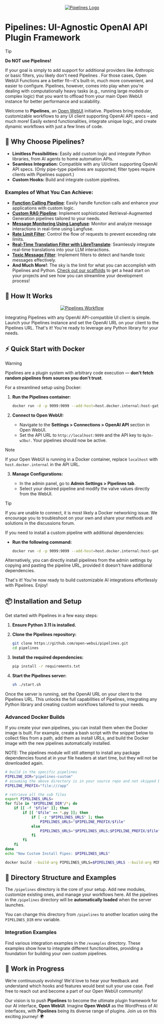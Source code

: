 <p align="center">
  <a href="#"><img src="./docs/images/header.png" alt="Pipelines Logo"></a>
</p>

# Pipelines: UI-Agnostic OpenAI API Plugin Framework

> [!TIP]
> **Do NOT use Pipelines!**
>
> If your goal is simply to add support for additional providers like Anthropic or basic filters, you likely don't need Pipelines . For those cases, Open WebUI Functions are a better fit—it's built-in, much more convenient, and easier to configure. Pipelines, however, comes into play when you're dealing with computationally heavy tasks (e.g., running large models or complex logic) that you want to offload from your main Open WebUI instance for better performance and scalability.


Welcome to **Pipelines**, an [Open WebUI](https://github.com/open-webui) initiative. Pipelines bring modular, customizable workflows to any UI client supporting OpenAI API specs – and much more! Easily extend functionalities, integrate unique logic, and create dynamic workflows with just a few lines of code.

## 🚀 Why Choose Pipelines?

- **Limitless Possibilities:** Easily add custom logic and integrate Python libraries, from AI agents to home automation APIs.
- **Seamless Integration:** Compatible with any UI/client supporting OpenAI API specs. (Only pipe-type pipelines are supported; filter types require clients with Pipelines support.)
- **Custom Hooks:** Build and integrate custom pipelines.

### Examples of What You Can Achieve:

- [**Function Calling Pipeline**](/examples/filters/function_calling_filter_pipeline.py): Easily handle function calls and enhance your applications with custom logic.
- [**Custom RAG Pipeline**](/examples/pipelines/rag/llamaindex_pipeline.py): Implement sophisticated Retrieval-Augmented Generation pipelines tailored to your needs.
- [**Message Monitoring Using Langfuse**](/examples/filters/langfuse_filter_pipeline.py): Monitor and analyze message interactions in real-time using Langfuse.
- [**Rate Limit Filter**](/examples/filters/rate_limit_filter_pipeline.py): Control the flow of requests to prevent exceeding rate limits.
- [**Real-Time Translation Filter with LibreTranslate**](/examples/filters/libretranslate_filter_pipeline.py): Seamlessly integrate real-time translations into your LLM interactions.
- [**Toxic Message Filter**](/examples/filters/detoxify_filter_pipeline.py): Implement filters to detect and handle toxic messages effectively.
- **And Much More!**: The sky is the limit for what you can accomplish with Pipelines and Python. [Check out our scaffolds](/examples/scaffolds) to get a head start on your projects and see how you can streamline your development process!

## 🔧 How It Works

<p align="center">
  <a href="./docs/images/workflow.png"><img src="./docs/images/workflow.png" alt="Pipelines Workflow"></a>
</p>

Integrating Pipelines with any OpenAI API-compatible UI client is simple. Launch your Pipelines instance and set the OpenAI URL on your client to the Pipelines URL. That's it! You're ready to leverage any Python library for your needs.

## ⚡ Quick Start with Docker

> [!WARNING]
> Pipelines are a plugin system with arbitrary code execution — **don't fetch random pipelines from sources you don't trust**.

For a streamlined setup using Docker:

1. **Run the Pipelines container:**

   ```sh
   docker run -d -p 9099:9099 --add-host=host.docker.internal:host-gateway -v pipelines:/app/pipelines --name pipelines --restart always ghcr.io/open-webui/pipelines:main
   ```

2. **Connect to Open WebUI:**

   - Navigate to the **Settings > Connections > OpenAI API** section in Open WebUI.
   - Set the API URL to `http://localhost:9099` and the API key to `0p3n-w3bu!`. Your pipelines should now be active.

> [!NOTE]
> If your Open WebUI is running in a Docker container, replace `localhost` with `host.docker.internal` in the API URL.

3. **Manage Configurations:**

   - In the admin panel, go to **Admin Settings > Pipelines tab**.
   - Select your desired pipeline and modify the valve values directly from the WebUI.

> [!TIP]
> If you are unable to connect, it is most likely a Docker networking issue. We encourage you to troubleshoot on your own and share your methods and solutions in the discussions forum.

If you need to install a custom pipeline with additional dependencies:

- **Run the following command:**

  ```sh
  docker run -d -p 9099:9099 --add-host=host.docker.internal:host-gateway -e PIPELINES_URLS="https://github.com/open-webui/pipelines/blob/main/examples/filters/detoxify_filter_pipeline.py" -v pipelines:/app/pipelines --name pipelines --restart always ghcr.io/open-webui/pipelines:main
  ```

Alternatively, you can directly install pipelines from the admin settings by copying and pasting the pipeline URL, provided it doesn't have additional dependencies.

That's it! You're now ready to build customizable AI integrations effortlessly with Pipelines. Enjoy!

## 📦 Installation and Setup

Get started with Pipelines in a few easy steps:

1. **Ensure Python 3.11 is installed.**
2. **Clone the Pipelines repository:**

   ```sh
   git clone https://github.com/open-webui/pipelines.git
   cd pipelines
   ```

3. **Install the required dependencies:**

   ```sh
   pip install -r requirements.txt
   ```

4. **Start the Pipelines server:**

   ```sh
   sh ./start.sh
   ```

Once the server is running, set the OpenAI URL on your client to the Pipelines URL. This unlocks the full capabilities of Pipelines, integrating any Python library and creating custom workflows tailored to your needs.

### Advanced Docker Builds
If you create your own pipelines, you can install them when the Docker image is built.  For example,
create a bash script with the snippet below to collect files from a path, add them as install URLs, 
and build the Docker image with the new pipelines automatically installed.

NOTE: The pipelines module will still attempt to install any package dependencies found at in your
file headers at start time, but they will not be downloaded again.

```sh
# build in the specific pipelines
PIPELINE_DIR="pipelines-custom"
# assuming the above directory is in your source repo and not skipped by `.dockerignore`, it will get copied to the image
PIPELINE_PREFIX="file:///app"

# retrieve all the sub files
export PIPELINES_URLS=
for file in "$PIPELINE_DIR"/*; do
    if [[ -f "$file" ]]; then
        if [[ "$file" == *.py ]]; then
            if [ -z "$PIPELINES_URLS" ]; then
                PIPELINES_URLS="$PIPELINE_PREFIX/$file"
            else
                PIPELINES_URLS="$PIPELINES_URLS;$PIPELINE_PREFIX/$file"
            fi
        fi
    fi
done
echo "New Custom Install Pipes: $PIPELINES_URLS"

docker build --build-arg PIPELINES_URLS=$PIPELINES_URLS --build-arg MINIMUM_BUILD=true -f Dockerfile .
```

## 📂 Directory Structure and Examples

The `/pipelines` directory is the core of your setup. Add new modules, customize existing ones, and manage your workflows here. All the pipelines in the `/pipelines` directory will be **automatically loaded** when the server launches.

You can change this directory from `/pipelines` to another location using the `PIPELINES_DIR` env variable.

### Integration Examples

Find various integration examples in the `/examples` directory. These examples show how to integrate different functionalities, providing a foundation for building your own custom pipelines.

## 🎉 Work in Progress

We’re continuously evolving! We'd love to hear your feedback and understand which hooks and features would best suit your use case. Feel free to reach out and become a part of our Open WebUI community!

Our vision is to push **Pipelines** to become the ultimate plugin framework for our AI interface, **Open WebUI**. Imagine **Open WebUI** as the WordPress of AI interfaces, with **Pipelines** being its diverse range of plugins. Join us on this exciting journey! 🌍
